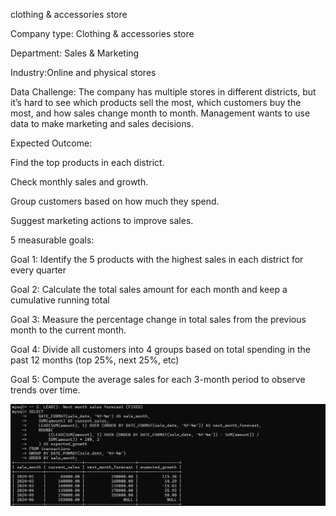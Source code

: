 clothing & accessories store

Company type: Clothing & accessories store

Department: Sales & Marketing

Industry:Online and physical stores

Data Challenge:
The company has multiple stores in different districts, but it’s hard to see which products sell the most, which customers buy the most, 
and how sales change month to month. Management wants to use data to make marketing and sales decisions.

Expected Outcome:

Find the top products in each district.

Check monthly sales and growth.

Group customers based on how much they spend.

Suggest marketing actions to improve sales.

5 measurable goals:

Goal 1: Identify the 5 products with the highest sales in each district for every quarter

Goal 2: Calculate the total sales amount for each month and keep a cumulative running total

Goal 3: Measure the percentage change in total sales from the previous month to the current month.

Goal 4: Divide all customers into 4 groups based on total spending in the past 12 months (top 25%, next 25%, etc)

Goal 5: Compute the average sales for each 3-month period to observe trends over time.

![image alt](https://github.com/LisaOrnella/plsql-window-functions-Lisa-Ornella-UWASE/blob/main/LEAD.png?raw=true)


